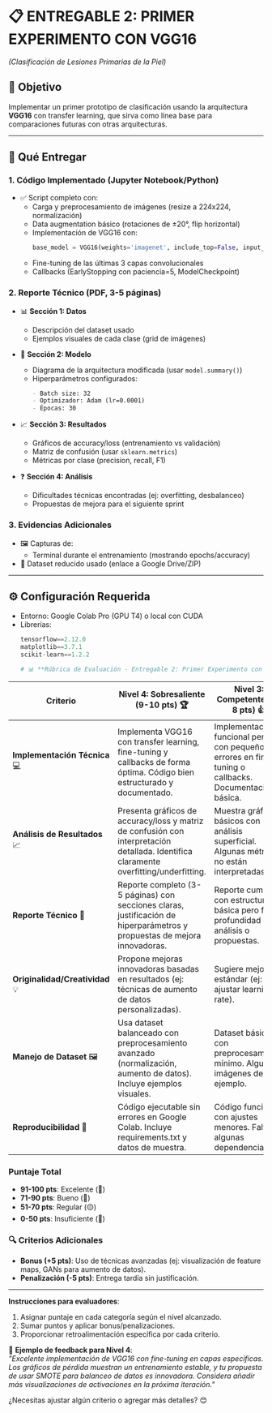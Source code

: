 # 📋 **ENTREGABLE 2: PRIMER EXPERIMENTO CON VGG16**  
*(Clasificación de Lesiones Primarias de la Piel)*  

## 🎯 **Objetivo**  
Implementar un primer prototipo de clasificación usando la arquitectura **VGG16** con transfer learning, que sirva como línea base para comparaciones futuras con otras arquitecturas.  

---

## 📂 **Qué Entregar**  

### 1. **Código Implementado** (Jupyter Notebook/Python)  
- ✅ Script completo con:  
  - Carga y preprocesamiento de imágenes (resize a 224x224, normalización)  
  - Data augmentation básico (rotaciones de ±20°, flip horizontal)  
  - Implementación de VGG16 con:  
    ```python
    base_model = VGG16(weights='imagenet', include_top=False, input_shape=(224,224,3))
    ```  
  - Fine-tuning de las últimas 3 capas convolucionales  
  - Callbacks (EarlyStopping con paciencia=5, ModelCheckpoint)  

### 2. **Reporte Técnico** (PDF, 3-5 páginas)  
- 📊 **Sección 1: Datos**  
  - Descripción del dataset usado 
  - Ejemplos visuales de cada clase (grid de imágenes)  

- 🤖 **Sección 2: Modelo**  
  - Diagrama de la arquitectura modificada (usar `model.summary()`)  
  - Hiperparámetros configurados:  
    ```markdown
    - Batch size: 32  
    - Optimizador: Adam (lr=0.0001)  
    - Épocas: 30  
    ```

- 📈 **Sección 3: Resultados**  
  - Gráficos de accuracy/loss (entrenamiento vs validación)  
  - Matriz de confusión (usar `sklearn.metrics`)  
  - Métricas por clase (precision, recall, F1)  

- ❓ **Sección 4: Análisis**  
  - Dificultades técnicas encontradas (ej: overfitting, desbalanceo)  
  - Propuestas de mejora para el siguiente sprint  

### 3. **Evidencias Adicionales**  
- 🖼️ Capturas de:  
  - Terminal durante el entrenamiento (mostrando epochs/accuracy)  
- 📁 Dataset reducido usado (enlace a Google Drive/ZIP)  

---

## ⚙️ **Configuración Requerida**  
- Entorno: Google Colab Pro (GPU T4) o local con CUDA  
- Librerías:  
  ```python
  tensorflow==2.12.0  
  matplotlib==3.7.1  
  scikit-learn==1.2.2

  # 📊 **Rúbrica de Evaluación - Entregable 2: Primer Experimento con VGG16**

| **Criterio**               | **Nivel 4: Sobresaliente (9-10 pts)** 🏆 | **Nivel 3: Competente (7-8 pts)** 👍 | **Nivel 2: En Desarrollo (5-6 pts)** 📉 | **Nivel 1: Básico (0-4 pts)** ⚠️ |
|----------------------------|------------------------------------------|--------------------------------------|----------------------------------------|----------------------------------|
| **Implementación Técnica** 💻 | Implementa VGG16 con transfer learning, fine-tuning y callbacks de forma óptima. Código bien estructurado y documentado. | Implementación funcional pero con pequeños errores en fine-tuning o callbacks. Documentación básica. | Código funciona parcialmente, falta documentación o tiene errores críticos. | Implementación incompleta o no funcional. |
| **Análisis de Resultados** 📈 | Presenta gráficos de accuracy/loss y matriz de confusión con interpretación detallada. Identifica claramente overfitting/underfitting. | Muestra gráficos básicos con análisis superficial. Algunas métricas no están interpretadas. | Gráficos incompletos o sin análisis. Métricas clave faltantes. | Carece de visualizaciones o análisis de resultados. |
| **Reporte Técnico** 📝 | Reporte completo (3-5 páginas) con secciones claras, justificación de hiperparámetros y propuestas de mejora innovadoras. | Reporte cumple con estructura básica pero falta profundidad en análisis o propuestas. | Reporte desorganizado o con información incompleta. Faltan secciones clave. | Reporte muy breve o irrelevante al experimento. |
| **Originalidad/Creatividad** 💡 | Propone mejoras innovadoras basadas en resultados (ej: técnicas de aumento de datos personalizadas). | Sugiere mejoras estándar (ej: ajustar learning rate). | Mejoras genéricas sin relación directa con los resultados. | No incluye propuestas de mejora. |
| **Manejo de Dataset** 🖼️ | Usa dataset balanceado con preprocesamiento avanzado (normalización, aumento de datos). Incluye ejemplos visuales. | Dataset básico con preprocesamiento mínimo. Algunas imágenes de ejemplo. | Dataset desbalanceado o preprocesamiento incorrecto. | No evidencia manejo adecuado de datos. |
| **Reproducibilidad** 🔄 | Código ejecutable sin errores en Google Colab. Incluye requirements.txt y datos de muestra. | Código funciona con ajustes menores. Faltan algunas dependencias. | Código requiere modificaciones extensas para funcionar. | Código no reproducible. |

### **Puntaje Total**  
- **91-100 pts**: Excelente (💎)  
- **71-90 pts**: Bueno (🔵)  
- **51-70 pts**: Regular (🟡)  
- **0-50 pts**: Insuficiente (🔴)  

### 🔍 **Criterios Adicionales**  
- **Bonus (+5 pts)**: Uso de técnicas avanzadas (ej: visualización de feature maps, GANs para aumento de datos).  
- **Penalización (-5 pts)**: Entrega tardía sin justificación.  

---

**Instrucciones para evaluadores**:  
1. Asignar puntaje en cada categoría según el nivel alcanzado.  
2. Sumar puntos y aplicar bonus/penalizaciones.  
3. Proporcionar retroalimentación específica por cada criterio.  

📌 **Ejemplo de feedback para Nivel 4**:  
_"Excelente implementación de VGG16 con fine-tuning en capas específicas. Los gráficos de pérdida muestran un entrenamiento estable, y tu propuesta de usar SMOTE para balanceo de datos es innovadora. Considera añadir más visualizaciones de activaciones en la próxima iteración."_  

¿Necesitas ajustar algún criterio o agregar más detalles? 😊
